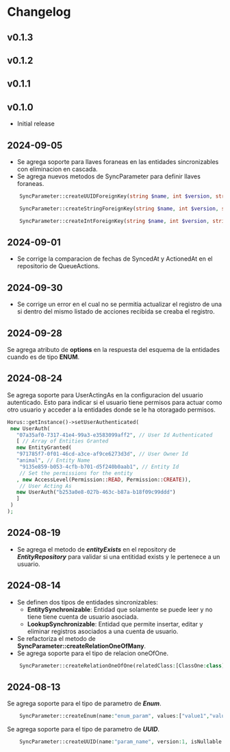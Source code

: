 # Changelog

## v0.1.3
## v0.1.2
## v0.1.1
## v0.1.0
- Initial release

## 2024-09-05
- Se agrega soporte para llaves foraneas en las entidades sincronizables con eliminacion en cascada.
- Se agrega nuevos metodos de SyncParameter para definir llaves foraneas.
```php
    SyncParameter::createUUIDForeignKey(string $name, int $version, string $linkedEntity);
```
```php
    SyncParameter::createStringForeignKey(string $name, int $version, string $linkedEntity);
```
```php
    SyncParameter::createIntForeignKey(string $name, int $version, string $linkedEntity);
```

## 2024-09-01
- Se corrige la comparacion de fechas de SyncedAt y ActionedAt en el repositorio de QueueActions.

## 2024-09-30
- Se corrige un error en el cual no se permitia actualizar el registro de una si dentro del mismo listado de acciones recibida se creaba el registro.
## 2024-09-28
Se agrega atributo de **__options__**  en la respuesta del esquema de la entidades cuando es de tipo **ENUM**.

## 2024-08-24
Se agrega soporte para UserActingAs en la configuracion del usuario autenticado. 
Esto para indicar si el usuario tiene permisos para actuar como otro usuario y acceder a la entidades
donde se le ha otoragado permisos.

```php
Horus::getInstance()->setUserAuthenticated(
 new UserAuth(
   "07a35af0-7317-41e4-99a3-e3583099aff2", // User Id Authenticated
   [ // Array of Entities Granted
   new EntityGranted(
   "971785f7-0f01-46cd-a3ce-af9ce6273d3d", // User Owner Id
   "animal", // Entity Name
    "9135e859-b053-4cfb-b701-d5f240b0aab1", // Entity Id
    // Set the permissions for the entity
   , new AccessLevel(Permission::READ, Permission::CREATE)),
    // User Acting As
   new UserAuth("b253a0e8-027b-463c-b87a-b18f09c99ddd")
   ]
 )
);
```

## 2024-08-19
- Se agrega el metodo de **_entityExists_** en el repository de _**EntityRepository**_ para validar si una entitidad exists y le pertenece a un usuario. 

## 2024-08-14
- Se definen dos tipos de entidades sincronizables:
  - **EntitySynchronizable**: Entidad que solamente se puede leer y no tiene tiene cuenta de usuario asociada. 
  - **LookupSynchronizable**: Entidad que permite insertar, editar y eliminar registros asociados a una cuenta de usuario. 
- Se refactoriza el metodo de **SyncParameter::createRelationOneOfMany**.
- Se agrega soporte para el tipo de relacion oneOfOne.
```php
    SyncParameter::createRelationOneOfOne(relatedClass:[ClassOne:class], version:1);
```
## 2024-08-13   

Se agrega soporte para el tipo de parametro de **_Enum_**.
```php
    SyncParameter::createEnum(name:"enum_param", values:["value1","value2","value3"], version:1);
```

Se agrega soporte para el tipo de parametro de **_UUID_**.
```php
    SyncParameter::createUUID(name:"param_name", version:1, isNullable:true);
```